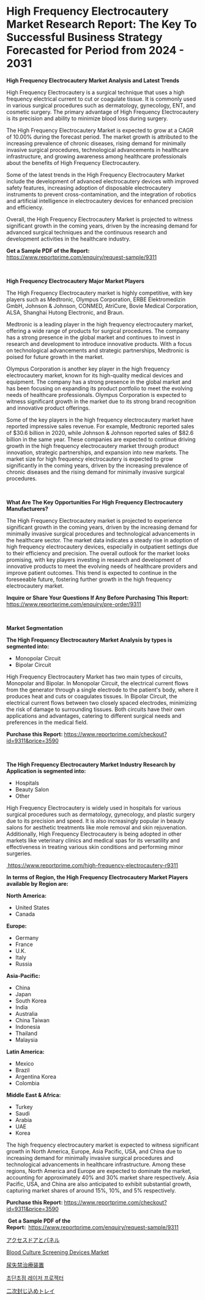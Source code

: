 <p><h1>High Frequency Electrocautery Market Research Report: The Key To Successful Business Strategy Forecasted for Period from 2024 - 2031</h1></p><p><strong>High Frequency Electrocautery Market Analysis and Latest Trends</strong></p>
<p><p>High Frequency Electrocautery is a surgical technique that uses a high frequency electrical current to cut or coagulate tissue. It is commonly used in various surgical procedures such as dermatology, gynecology, ENT, and cosmetic surgery. The primary advantage of High Frequency Electrocautery is its precision and ability to minimize blood loss during surgery.</p><p>The High Frequency Electrocautery Market is expected to grow at a CAGR of 10.00% during the forecast period. The market growth is attributed to the increasing prevalence of chronic diseases, rising demand for minimally invasive surgical procedures, technological advancements in healthcare infrastructure, and growing awareness among healthcare professionals about the benefits of High Frequency Electrocautery.</p><p>Some of the latest trends in the High Frequency Electrocautery Market include the development of advanced electrocautery devices with improved safety features, increasing adoption of disposable electrocautery instruments to prevent cross-contamination, and the integration of robotics and artificial intelligence in electrocautery devices for enhanced precision and efficiency.</p><p>Overall, the High Frequency Electrocautery Market is projected to witness significant growth in the coming years, driven by the increasing demand for advanced surgical techniques and the continuous research and development activities in the healthcare industry.</p></p>
<p><strong>Get a Sample PDF of the Report:&nbsp;</strong> <a href="https://www.reportprime.com/enquiry/request-sample/9311">https://www.reportprime.com/enquiry/request-sample/9311</a></p>
<p>&nbsp;</p>
<p><strong>High Frequency Electrocautery Major Market Players</strong></p>
<p><p>The High Frequency Electrocautery market is highly competitive, with key players such as Medtronic, Olympus Corporation, ERBE Elektromedizin GmbH, Johnson & Johnson, CONMED, AtriCure, Bovie Medical Corporation, ALSA, Shanghai Hutong Electronic, and Braun.</p><p>Medtronic is a leading player in the high frequency electrocautery market, offering a wide range of products for surgical procedures. The company has a strong presence in the global market and continues to invest in research and development to introduce innovative products. With a focus on technological advancements and strategic partnerships, Medtronic is poised for future growth in the market.</p><p>Olympus Corporation is another key player in the high frequency electrocautery market, known for its high-quality medical devices and equipment. The company has a strong presence in the global market and has been focusing on expanding its product portfolio to meet the evolving needs of healthcare professionals. Olympus Corporation is expected to witness significant growth in the market due to its strong brand recognition and innovative product offerings.</p><p>Some of the key players in the high frequency electrocautery market have reported impressive sales revenue. For example, Medtronic reported sales of $30.6 billion in 2020, while Johnson & Johnson reported sales of $82.6 billion in the same year. These companies are expected to continue driving growth in the high frequency electrocautery market through product innovation, strategic partnerships, and expansion into new markets. The market size for high frequency electrocautery is expected to grow significantly in the coming years, driven by the increasing prevalence of chronic diseases and the rising demand for minimally invasive surgical procedures.</p></p>
<p>&nbsp;</p>
<p><strong>What Are The Key Opportunities For High Frequency Electrocautery Manufacturers?</strong></p>
<p><p>The High Frequency Electrocautery market is projected to experience significant growth in the coming years, driven by the increasing demand for minimally invasive surgical procedures and technological advancements in the healthcare sector. The market data indicates a steady rise in adoption of high frequency electrocautery devices, especially in outpatient settings due to their efficiency and precision. The overall outlook for the market looks promising, with key players investing in research and development of innovative products to meet the evolving needs of healthcare providers and improve patient outcomes. This trend is expected to continue in the foreseeable future, fostering further growth in the high frequency electrocautery market.</p></p>
<p><strong>Inquire or Share Your Questions If Any Before Purchasing This Report:</strong> <a href="https://www.reportprime.com/enquiry/pre-order/9311">https://www.reportprime.com/enquiry/pre-order/9311</a></p>
<p>&nbsp;</p>
<p><strong>Market Segmentation</strong></p>
<p><strong>The High Frequency Electrocautery Market Analysis by types is segmented into:</strong></p>
<p><ul><li>Monopolar Circuit</li><li>Bipolar Circuit</li></ul></p>
<p><p>High Frequency Electrocautery Market has two main types of circuits, Monopolar and Bipolar. In Monopolar Circuit, the electrical current flows from the generator through a single electrode to the patient's body, where it produces heat and cuts or coagulates tissues. In Bipolar Circuit, the electrical current flows between two closely spaced electrodes, minimizing the risk of damage to surrounding tissues. Both circuits have their own applications and advantages, catering to different surgical needs and preferences in the medical field.</p></p>
<p><strong>Purchase this Report:&nbsp;</strong><a href="https://www.reportprime.com/checkout?id=9311&price=3590">https://www.reportprime.com/checkout?id=9311&price=3590</a></p>
<p>&nbsp;</p>
<p><strong>The High Frequency Electrocautery Market Industry Research by Application is segmented into:</strong></p>
<p><ul><li>Hospitals</li><li>Beauty Salon</li><li>Other</li></ul></p>
<p><p>High Frequency Electrocautery is widely used in hospitals for various surgical procedures such as dermatology, gynecology, and plastic surgery due to its precision and speed. It is also increasingly popular in beauty salons for aesthetic treatments like mole removal and skin rejuvenation. Additionally, High Frequency Electrocautery is being adopted in other markets like veterinary clinics and medical spas for its versatility and effectiveness in treating various skin conditions and performing minor surgeries.</p></p>
<p><a href="https://www.reportprime.com/high-frequency-electrocautery-r9311">&nbsp;https://www.reportprime.com/high-frequency-electrocautery-r9311</a></p>
<p><strong>In terms of Region, the High Frequency Electrocautery Market Players available by Region are:</strong></p>
<p>
    <p> <strong> North America: </strong>
        <ul>
            <li>United States</li>
            <li>Canada</li>
        </ul>
        </p> 
    <p> <strong> Europe: </strong>
        <ul>
            <li>Germany</li>
            <li>France</li>
            <li>U.K.</li>
            <li>Italy</li>
            <li>Russia</li>
        </ul>
        </p> 
    <p> <strong> Asia-Pacific: </strong>
        <ul>
            <li>China</li>
            <li>Japan</li>
            <li>South Korea</li>
            <li>India</li>
            <li>Australia</li>
            <li>China Taiwan</li>
            <li>Indonesia</li>
            <li>Thailand</li>
            <li>Malaysia</li>
        </ul>
        </p> 
    <p> <strong> Latin America: </strong>
        <ul>
            <li>Mexico</li>
            <li>Brazil</li>
            <li>Argentina Korea</li>
            <li>Colombia</li>
        </ul>
        </p> 
    <p> <strong> Middle East & Africa: </strong>
        <ul>
            <li>Turkey</li>
            <li>Saudi</li>
            <li>Arabia</li>
            <li>UAE</li>
            <li>Korea</li>
        </ul>
    </p>
    </p>
<p><p>The high frequency electrocautery market is expected to witness significant growth in North America, Europe, Asia Pacific, USA, and China due to increasing demand for minimally invasive surgical procedures and technological advancements in healthcare infrastructure. Among these regions, North America and Europe are expected to dominate the market, accounting for approximately 40% and 30% market share respectively. Asia Pacific, USA, and China are also anticipated to exhibit substantial growth, capturing market shares of around 15%, 10%, and 5% respectively.</p></p>
<p><strong>Purchase this Report: </strong><a href="https://www.reportprime.com/checkout?id=9311&price=3590">https://www.reportprime.com/checkout?id=9311&price=3590</a></p>
<p>&nbsp;<strong>Get a Sample PDF of the Report:&nbsp;&nbsp;</strong><a href="https://www.reportprime.com/enquiry/request-sample/9311">https://www.reportprime.com/enquiry/request-sample/9311</a></p>
<p><strong></strong></p>
<p><p><a href="https://medium.com/@chrispcreem58/%E3%82%A2%E3%82%AF%E3%82%BB%E3%82%B9%E3%83%89%E3%82%A2%E3%81%A8%E3%83%91%E3%83%8D%E3%83%AB%E3%81%AE%E5%B8%82%E5%A0%B4%E3%81%AF-%E5%B8%82%E5%A0%B4%E3%82%B7%E3%82%A7%E3%82%A2-%E3%82%B5%E3%82%A4%E3%82%BA-%E3%81%8A%E3%82%88%E3%81%B32031%E5%B9%B4%E3%81%BE%E3%81%A7%E3%81%AE%E4%BA%88%E6%B8%AC%E3%81%AB%E7%84%A6%E7%82%B9%E3%82%92%E5%BD%93%E3%81%A6%E3%81%A6%E3%81%84%E3%81%BE%E3%81%99-78c8f1d47b08">アクセスドアとパネル</a></p><p><a href="https://github.com/dimitrishawkinswaynenp91rgz/Market-Research-Report-List-2/blob/main/blood-culture-screening-devices-market.md">Blood Culture Screening Devices Market</a></p><p><a href="https://github.com/one-cool-chick/Market-Research-Report-List-1/blob/main/574379023495.md">尿失禁治療装置</a></p><p><a href="https://medium.com/@raisin7568/%EC%9A%B8%ED%8A%B8%EB%9D%BC-%EC%88%8F-%EC%8A%A4%EB%A1%9C%EC%9A%B0-%EB%A0%88%EC%9D%B4%EC%A0%80-%ED%94%84%EB%A1%9C%EC%A0%9D%ED%84%B0-%EC%8B%9C%EC%9E%A5-%EA%B7%9C%EB%AA%A8-cagr-%ED%8A%B8%EB%A0%8C%EB%93%9C-2024-2030-f44a5dac9a10">초단초점 레이저 프로젝터</a></p><p><a href="https://medium.com/@isabeleterson7845/%E4%BA%8C%E6%AC%A1%E3%82%B3%E3%83%B3%E3%83%86%E3%83%B3%E3%83%A1%E3%83%B3%E3%83%88%E3%83%88%E3%83%AC%E3%82%A4%E3%81%AE%E5%B8%82%E5%A0%B4%E3%82%B7%E3%82%A7%E3%82%A2%E3%81%AE%E9%80%B2%E5%8C%96%E3%81%A8%E5%B8%82%E5%A0%B4%E6%88%90%E9%95%B7%E3%81%AE%E3%83%88%E3%83%AC%E3%83%B3%E3%83%89-2024%E5%B9%B4-2031%E5%B9%B4-aabf10e2f099">二次封じ込めトレイ</a></p></p>